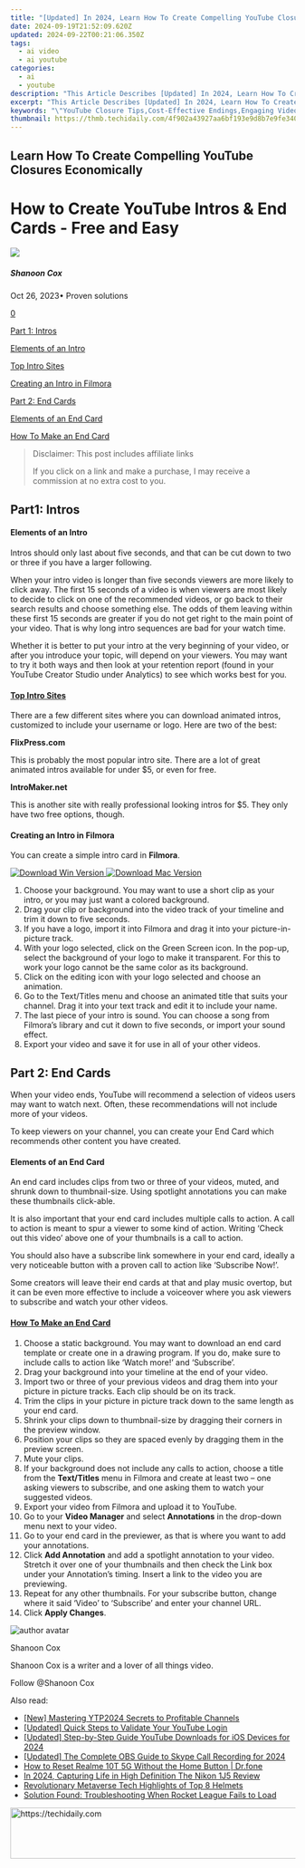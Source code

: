 ```yaml
---
title: "[Updated] In 2024, Learn How To Create Compelling YouTube Closures Economically"
date: 2024-09-19T21:52:09.620Z
updated: 2024-09-22T00:21:06.350Z
tags:
  - ai video
  - ai youtube
categories:
  - ai
  - youtube
description: "This Article Describes [Updated] In 2024, Learn How To Create Compelling YouTube Closures Economically"
excerpt: "This Article Describes [Updated] In 2024, Learn How To Create Compelling YouTube Closures Economically"
keywords: "\"YouTube Closure Tips,Cost-Effective Endings,Engaging Video Conclusions,Affordable Closure Strategies,Closing Content Value,Economical Ending Techniques,Captivating Video Finals\""
thumbnail: https://thmb.techidaily.com/4f902a43927aa6bf193e9d8b7e9fe3404a519e31c80aea16a8f7ebda50148e4a.jpg
---
```


## Learn How To Create Compelling YouTube Closures Economically

# How to Create YouTube Intros & End Cards - Free and Easy

![](https://images.wondershare.com/filmora/article-images/shannon-cox.jpg)

##### Shanoon Cox

 Oct 26, 2023• Proven solutions

[0](#commentsBoxSeoTemplate)

[Part 1: Intros](#part1)

[Elements of an Intro](#elements)

[Top Intro Sites](#top)

[Creating an Intro in Filmora](#creating)

[Part 2: End Cards](#part2)

[Elements of an End Card](#element)

[How To Make an End Card](#how-to)

>  Disclaimer: This post includes affiliate links
>
>  If you click on a link and make a purchase, I may receive a commission at no extra cost to you.
>

## Part1: Intros

#### Elements of an Intro

Intros should only last about five seconds, and that can be cut down to two or three if you have a larger following.

When your intro video is longer than five seconds viewers are more likely to click away. The first 15 seconds of a video is when viewers are most likely to decide to click on one of the recommended videos, or go back to their search results and choose something else. The odds of them leaving within these first 15 seconds are greater if you do not get right to the main point of your video. That is why long intro sequences are bad for your watch time.

Whether it is better to put your intro at the very beginning of your video, or after you introduce your topic, will depend on your viewers. You may want to try it both ways and then look at your retention report (found in your YouTube Creator Studio under Analytics) to see which works best for you.

#### [Top Intro Sites](https://tools.techidaily.com/wondershare/filmora/download/)

There are a few different sites where you can download animated intros, customized to include your username or logo. Here are two of the best:

**FlixPress.com**

This is probably the most popular intro site. There are a lot of great animated intros available for under $5, or even for free.

**IntroMaker.net**

This is another site with really professional looking intros for $5\. They only have two free options, though.

#### Creating an Intro in Filmora

You can create a simple intro card in **Filmora**.

[![Download Win Version](https://images.wondershare.com/filmora/guide/download-btn-win.jpg) ](https://tools.techidaily.com/wondershare/filmora/download/) [![Download Mac Version](https://images.wondershare.com/filmora/guide/download-btn-mac.jpg) ](https://tools.techidaily.com/wondershare/filmora/download/)

1. Choose your background. You may want to use a short clip as your intro, or you may just want a colored background.
2. Drag your clip or background into the video track of your timeline and trim it down to five seconds.
3. If you have a logo, import it into Filmora and drag it into your picture-in-picture track.
4. With your logo selected, click on the Green Screen icon. In the pop-up, select the background of your logo to make it transparent. For this to work your logo cannot be the same color as its background.
5. Click on the editing icon with your logo selected and choose an animation.
6. Go to the Text/Titles menu and choose an animated title that suits your channel. Drag it into your text track and edit it to include your name.
7. The last piece of your intro is sound. You can choose a song from Filmora’s library and cut it down to five seconds, or import your sound effect.
8. Export your video and save it for use in all of your other videos.

## Part 2: End Cards

When your video ends, YouTube will recommend a selection of videos users may want to watch next. Often, these recommendations will not include more of your videos.

To keep viewers on your channel, you can create your End Card which recommends other content you have created.

#### Elements of an End Card

An end card includes clips from two or three of your videos, muted, and shrunk down to thumbnail-size. Using spotlight annotations you can make these thumbnails click-able.

It is also important that your end card includes multiple calls to action. A call to action is meant to spur a viewer to some kind of action. Writing ‘Check out this video’ above one of your thumbnails is a call to action.

You should also have a subscribe link somewhere in your end card, ideally a very noticeable button with a proven call to action like ‘Subscribe Now!’.

Some creators will leave their end cards at that and play music overtop, but it can be even more effective to include a voiceover where you ask viewers to subscribe and watch your other videos.

#### [How To Make an End Card](https://tools.techidaily.com/wondershare/filmora/download/)

1. Choose a static background. You may want to download an end card template or create one in a drawing program. If you do, make sure to include calls to action like ‘Watch more!’ and ‘Subscribe’.
2. Drag your background into your timeline at the end of your video.
3. Import two or three of your previous videos and drag them into your picture in picture tracks. Each clip should be on its track.
4. Trim the clips in your picture in picture track down to the same length as your end card.
5. Shrink your clips down to thumbnail-size by dragging their corners in the preview window.
6. Position your clips so they are spaced evenly by dragging them in the preview screen.
7. Mute your clips.
8. If your background does not include any calls to action, choose a title from the **Text/Titles** menu in Filmora and create at least two – one asking viewers to subscribe, and one asking them to watch your suggested videos.
9. Export your video from Filmora and upload it to YouTube.
10. Go to your **Video Manager** and select **Annotations** in the drop-down menu next to your video.
11. Go to your end card in the previewer, as that is where you want to add your annotations.
12. Click **Add Annotation** and add a spotlight annotation to your video. Stretch it over one of your thumbnails and then check the Link box under your Annotation’s timing. Insert a link to the video you are previewing.
13. Repeat for any other thumbnails. For your subscribe button, change where it said ‘Video’ to ‘Subscribe’ and enter your channel URL.
14. Click **Apply Changes**.

![author avatar](https://images.wondershare.com/filmora/article-images/shannon-cox.jpg)

Shanoon Cox

Shanoon Cox is a writer and a lover of all things video.

Follow @Shanoon Cox

<ins class="adsbygoogle"
     style="display:block"
     data-ad-format="autorelaxed"
     data-ad-client="ca-pub-7571918770474297"
     data-ad-slot="1223367746"></ins>

<ins class="adsbygoogle"
     style="display:block"
     data-ad-client="ca-pub-7571918770474297"
     data-ad-slot="8358498916"
     data-ad-format="auto"
     data-full-width-responsive="true"></ins>

<span class="atpl-alsoreadstyle">Also read:</span>
<div><ul>
<li><a href="https://youtube-tips.techidaily.com/astering-ytp2024-secrets-to-profitable-channels/"><u>[New] Mastering YTP2024 Secrets to Profitable Channels</u></a></li>
<li><a href="https://youtube-tips.techidaily.com/ed-quick-steps-to-validate-your-youtube-login/"><u>[Updated] Quick Steps to Validate Your YouTube Login</u></a></li>
<li><a href="https://youtube-tips.techidaily.com/ed-step-by-step-guide-youtube-downloads-for-ios-devices-for-2024/"><u>[Updated] Step-by-Step Guide YouTube Downloads for iOS Devices for 2024</u></a></li>
<li><a href="https://screen-video-capture.techidaily.com/updated-the-complete-obs-guide-to-skype-call-recording-for-2024/"><u>[Updated] The Complete OBS Guide to Skype Call Recording for 2024</u></a></li>
<li><a href="https://techidaily.com/how-to-reset-realme-10t-5g-without-the-home-button-drfone-by-drfone-reset-android-reset-android/"><u>How to Reset Realme 10T 5G Without the Home Button | Dr.fone</u></a></li>
<li><a href="https://extra-lessons.techidaily.com/in-2024-capturing-life-in-high-definition-the-nikon-1j5-review/"><u>In 2024, Capturing Life in High Definition The Nikon 1J5 Review</u></a></li>
<li><a href="https://extra-resources.techidaily.com/revolutionary-metaverse-tech-highlights-of-top-8-helmets/"><u>Revolutionary Metaverse Tech Highlights of Top 8 Helmets</u></a></li>
<li><a href="https://win-blog.techidaily.com/solution-found-troubleshooting-when-rocket-league-fails-to-load/"><u>Solution Found: Troubleshooting When Rocket League Fails to Load</u></a></li>
</ul></div>

<!-- affiliate ads begin -->
<a href="https://appsumo.8odi.net/c/5597632/2151884/7443" target="_top" id="2151884">
  <img src="//a.impactradius-go.com/display-ad/7443-2151884" border="0" alt="https://techidaily.com" width="728" height="90"/>
</a>
<img height="0" width="0" src="https://appsumo.8odi.net/i/5597632/2151884/7443" style="position:absolute;visibility:hidden;" border="0" />
<!-- affiliate ads end -->

